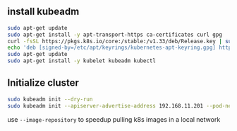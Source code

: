
## install kubeadm
```sh
sudo apt-get update
sudo apt-get install -y apt-transport-https ca-certificates curl gpg
curl -fsSL https://pkgs.k8s.io/core:/stable:/v1.33/deb/Release.key | sudo gpg --dearmor -o /etc/apt/keyrings/kubernetes-apt-keyring.gpg
echo 'deb [signed-by=/etc/apt/keyrings/kubernetes-apt-keyring.gpg] https://pkgs.k8s.io/core:/stable:/v1.33/deb/ /' | sudo tee /etc/apt/sources.list.d/kubernetes.list
sudo apt-get update
sudo apt-get install -y kubelet kubeadm kubectl
```


## Initialize cluster
```sh
sudo kubeadm init --dry-run
sudo kubeadm init --apiserver-advertise-address 192.168.11.201 --pod-network-cidr 10.244.0.0/16 --upload-certs
```

use `--image-repository` to speedup pulling k8s images in a local network
